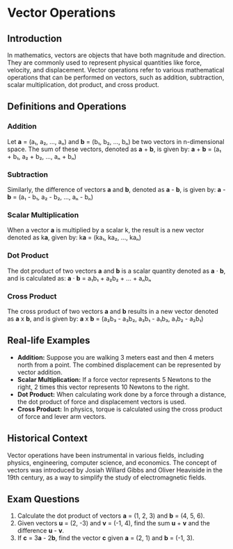 # Vector Operations

## Introduction
In mathematics, vectors are objects that have both magnitude and direction. They are commonly used to represent physical quantities like force, velocity, and displacement. Vector operations refer to various mathematical operations that can be performed on vectors, such as addition, subtraction, scalar multiplication, dot product, and cross product.

## Definitions and Operations

### Addition
Let **a** = (a₁, a₂, ..., aₙ) and **b** = (b₁, b₂, ..., bₙ) be two vectors in n-dimensional space. The sum of these vectors, denoted as **a** + **b**, is given by:
**a** + **b** = (a₁ + b₁, a₂ + b₂, ..., aₙ + bₙ)

### Subtraction
Similarly, the difference of vectors **a** and **b**, denoted as **a** - **b**, is given by:
**a** - **b** = (a₁ - b₁, a₂ - b₂, ..., aₙ - bₙ)

### Scalar Multiplication
When a vector **a** is multiplied by a scalar k, the result is a new vector denoted as k**a**, given by:
k**a** = (ka₁, ka₂, ..., kaₙ)

### Dot Product
The dot product of two vectors **a** and **b** is a scalar quantity denoted as **a** ⋅ **b**, and is calculated as:
**a** ⋅ **b** = a₁b₁ + a₂b₂ + ... + aₙbₙ

### Cross Product
The cross product of two vectors **a** and **b** results in a new vector denoted as **a** x **b**, and is given by:
**a** x **b** = (a₂b₃ - a₃b₂, a₃b₁ - a₁b₃, a₁b₂ - a₂b₁)

## Real-life Examples
- **Addition:** Suppose you are walking 3 meters east and then 4 meters north from a point. The combined displacement can be represented by vector addition.
- **Scalar Multiplication:** If a force vector represents 5 Newtons to the right, 2 times this vector represents 10 Newtons to the right.
- **Dot Product:** When calculating work done by a force through a distance, the dot product of force and displacement vectors is used.
- **Cross Product:** In physics, torque is calculated using the cross product of force and lever arm vectors.

## Historical Context
Vector operations have been instrumental in various fields, including physics, engineering, computer science, and economics. The concept of vectors was introduced by Josiah Willard Gibbs and Oliver Heaviside in the 19th century, as a way to simplify the study of electromagnetic fields.

## Exam Questions
1. Calculate the dot product of vectors **a** = (1, 2, 3) and **b** = (4, 5, 6).
2. Given vectors **u** = (2, -3) and **v** = (-1, 4), find the sum **u** + **v** and the difference **u** - **v**.
3. If **c** = 3**a** - 2**b**, find the vector **c** given **a** = (2, 1) and **b** = (-1, 3).
